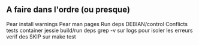 ## A faire dans l'ordre (ou presque)

Pear install warnings
Pear man pages
Run deps
DEBIAN/control Conflicts
tests container
jessie build/run deps
grep -v sur logs pour isoler les erreurs
verif des SKIP sur make test
